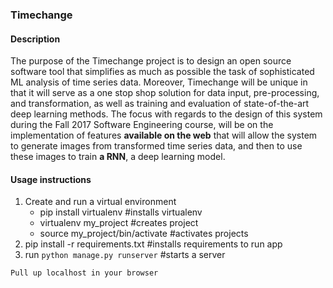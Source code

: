 ### Timechange

#### Description

The purpose of the Timechange project is to design an open source software tool that simplifies as much as possible the task of sophisticated ML analysis of time series data. Moreover, Timechange will be unique in that it will serve as a one stop shop solution for data input, pre-processing, and transformation, as well as training and evaluation of state-of-the-art deep learning methods. The focus with regards to the design of this system during the Fall 2017 Software Engineering course, will be on the implementation of features **available on the web** that will allow the system to generate images from transformed time series data, and then to use these images to train **a RNN**, a deep learning model.

#### Usage instructions

1. Create and run a virtual environment
    - pip install virtualenv            #installs virtualenv
    - virtualenv my_project             #creates project
    - source my_project/bin/activate    #activates projects
2. pip install -r requirements.txt      #installs requirements to run app
3. run `python manage.py runserver`     #starts a server

```
Pull up localhost in your browser
```

